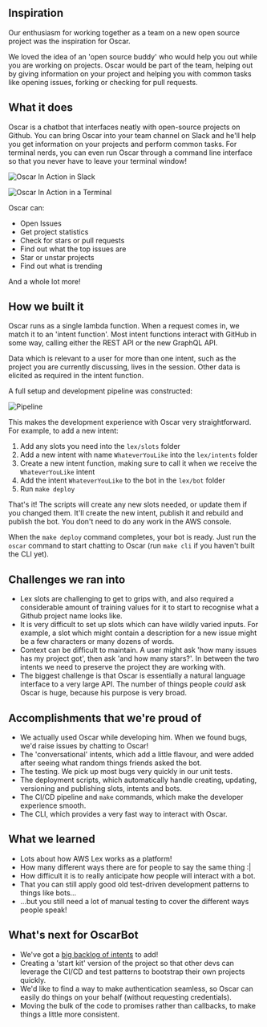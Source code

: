 ## Inspiration

Our enthusiasm for working together as a team on a new open source project was the inspiration for Oscar.

We loved the idea of an 'open source buddy' who would help you out while you are working on projects. Oscar would be part of the team, helping out by giving information on your project and helping you with common tasks like opening issues, forking or checking for pull requests.

## What it does

Oscar is a chatbot that interfaces neatly with open-source projects on Github. You can bring Oscar into your team channel on Slack and he'll help you get information on your projects and perform common tasks. For terminal nerds, you can even run Oscar through a command line interface so that you never have to leave your terminal window!

![Oscar In Action in Slack]()

![Oscar In Action in a Terminal]()

Oscar can:

- Open Issues
- Get project statistics
- Check for stars or pull requests
- Find out what the top issues are
- Star or unstar projects
- Find out what is trending

And a whole lot more!

## How we built it

Oscar runs as a single lambda function. When a request comes in, we match it to an 'intent function'. Most intent functions interact with GitHub in some way, calling either the REST API or the new GraphQL API.

Data which is relevant to a user for more than one intent, such as the project you are currently discussing, lives in the session. Other data is elicited as required in the intent function.

A full setup and development pipeline was constructed:

![Pipeline](https://raw.githubusercontent.com/mindmelting/lex-oscarbot/master/docs/setup-and-develop-commands.png)

This makes the development experience with Oscar very straightforward. For example, to add a new intent:

1. Add any slots you need into the `lex/slots` folder
2. Add a new intent with name `WhateverYouLike` into the `lex/intents` folder
3. Create a new intent function, making sure to call it when we receive the `WhateverYouLike` intent
4. Add the intent `WhateverYouLike` to the bot in the `lex/bot` folder
5. Run `make deploy`

That's it! The scripts will create any new slots needed, or update them if you changed them. It'll create the new intent, publish it and rebuild and publish the bot. You don't need to do any work in the AWS console.

When the `make deploy` command completes, your bot is ready. Just run the `oscar` command to start chatting to Oscar (run `make cli` if you haven't built the CLI yet).

## Challenges we ran into

* Lex slots are challenging to get to grips with, and also required a considerable amount of training values for it to start to recognise what a Github project name looks like.
* It is very difficult to set up slots which can have wildly varied inputs. For example, a slot which might contain a description for a new issue might be a few characters or many dozens of words.
* Context can be difficult to maintain. A user might ask 'how many issues has my project got', then ask 'and how many stars?'. In between the two intents we need to preserve the project they are working with.
* The biggest challenge is that Oscar is essentially a natural language interface to a very large API. The number of things people *could* ask Oscar is huge, because his purpose is very broad.

## Accomplishments that we're proud of

* We actually used Oscar while developing him. When we found bugs, we'd raise issues by chatting to Oscar!
* The 'conversational' intents, which add a little flavour, and were added after seeing what random things friends asked the bot.
* The testing. We pick up most bugs very quickly in our unit tests.
* The deployment scripts, which automatically handle creating, updating, versioning and publishing slots, intents and bots. 
* The CI/CD pipeline and `make` commands, which make the developer experience smooth.
* The CLI, which provides a very fast way to interact with Oscar.

## What we learned

* Lots about how AWS Lex works as a platform!
* How many different ways there are for people to say the same thing :|
* How difficult it is to really anticipate how people will interact with a bot.
* That you can still apply good old test-driven development patterns to things like bots...
* ...but you still need a lot of manual testing to cover the different ways people speak!

## What's next for OscarBot

* We've got a [big backlog of intents](https://github.com/mindmelting/lex-oscarbot/issues) to add!
* Creating a 'start kit' version of the project so that other devs can leverage the CI/CD and test patterns to bootstrap their own projects quickly.
* We'd like to find a way to make authentication seamless, so Oscar can easily do things on your behalf (without requesting credentials).
* Moving the bulk of the code to promises rather than callbacks, to make things a little more consistent.
